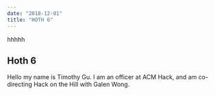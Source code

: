 ```yaml
---
date: "2018-12-01"
title: "HOTH 6"
---
```

hhhhh
## Hoth 6

Hello my name is Timothy Gu. I am an officer at ACM Hack, and am co-directing Hack on the Hill with Galen Wong.
